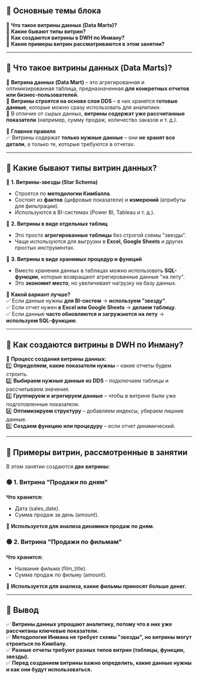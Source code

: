 ## 🎯 **Основные темы блока**

🔹 **Что такое витрины данных (Data Marts)?**  
🔹 **Какие бывают типы витрин?**  
🔹 **Как создаются витрины в DWH по Инману?**  
🔹 **Какие примеры витрин рассматриваются в этом занятии?**

---

## 📌 **Что такое витрины данных (Data Marts)?**

🔹 **Витрина данных (Data Mart)** – это агрегированная и оптимизированная таблица, предназначенная **для конкретных отчетов или бизнес-пользователей**.  
🔹 **Витрины строятся на основе слоя DDS** – в них хранятся **готовые данные**, которые можно сразу использовать для аналитики.  
🔹 В отличие от сырых данных, **витрины содержат уже рассчитанные показатели** (например, сумму продаж, количество заказов и т. д.).

📌 **Главное правило**  
✅ Витрины содержат **только нужные данные** – они **не хранят все детали**, а только те, которые требуются в отчетах.

---

## 📌 **Какие бывают типы витрин данных?**

🎯 **1. Витрины-звезды (Star Schema)**

- Строятся по **методологии Кимбалла**.
- Состоят из **фактов** (цифровые показатели) и **измерений** (атрибуты для фильтрации).
- Используются в BI-системах (Power BI, Tableau и т. д.).

🎯 **2. Витрины в виде отдельных таблиц**

- Это просто **агрегированные таблицы** без строгой схемы "звезды".
- Чаще используются для выгрузки в **Excel, Google Sheets** и других простых инструментах.

🎯 **3. Витрины в виде хранимых процедур и функций**

- Вместо хранения данных в таблицах можно использовать **SQL-функции**, которые возвращают агрегированные данные "на лету".
- Это **экономит место**, но увеличивает нагрузку на базу данных.

📌 **Какой вариант лучше?**  
✅ Если данные нужны **для BI-систем** → **используем "звезду"**.  
✅ Если отчет нужен **в Excel или Google Sheets** → **делаем таблицу**.  
✅ Если данные **часто обновляются и загружаются на лету** → **используем SQL-функцию**.

---

## 📌 **Как создаются витрины в DWH по Инману?**

🎯 **Процесс создания витрины данных:**  
1️⃣ **Определяем, какие показатели нужны** – какие отчеты будем строить.  
2️⃣ **Выбираем нужные данные из DDS** – подключаем таблицы и рассчитываем значения.  
3️⃣ **Группируем и агрегируем данные** – чтобы в витрине были уже подготовленные показатели.  
4️⃣ **Оптимизируем структуру** – добавляем индексы, убираем лишние данные.  
5️⃣ **Создаем функцию или процедуру** – если отчет динамический.

---

## 📌 **Примеры витрин, рассмотренные в занятии**

В этом занятии создаются **две витрины:**

### 🟢 **1. Витрина "Продажи по дням"**

**Что хранится:**

- Дата (sales_date).
- Сумма продаж за день (amount).

📌 **Используется для анализа динамики продаж по дням.**

### 🟢 **2. Витрина "Продажи по фильмам"**

**Что хранится:**

- Название фильма (film_title).
- Сумма продаж по фильму (amount).

📌 **Используется для анализа, какие фильмы приносят больше денег.**

---

## 🔑 **Вывод**

✅ **Витрины данных упрощают аналитику, потому что в них уже рассчитаны ключевые показатели.**  
✅ **Методология Инмана не требует схемы "звезды", но витрины могут строиться по Кимбалу.**  
✅ **Разные отчеты требуют разных типов витрин (таблицы, функции, звезды).**  
✅ **Перед созданием витрины важно определить, какие данные нужны и как они будут использоваться.**